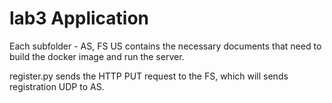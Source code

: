 # lab3 Application

Each subfolder - AS, FS US contains the necessary documents that need to build the docker image and run the server. 

register.py sends the HTTP PUT request to the FS, which will sends registration UDP to AS.